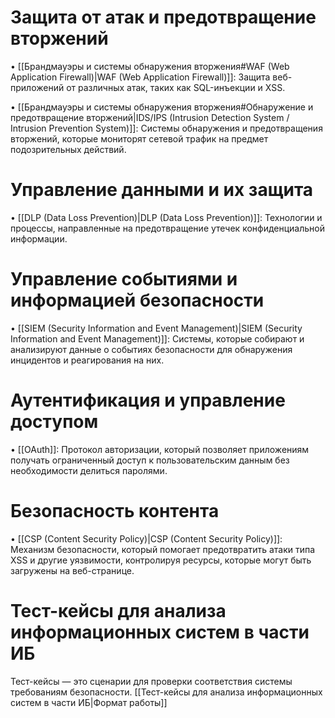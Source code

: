 
# Защита от атак и предотвращение вторжений

   • [[Брандмауэры и системы обнаружения вторжения#WAF (Web Application Firewall)|WAF (Web Application Firewall)]]: Защита веб-приложений от различных атак, таких как SQL-инъекции и XSS.

   • [[Брандмауэры и системы обнаружения вторжения#Обнаружение и предотвращение вторжений|IDS/IPS (Intrusion Detection System / Intrusion Prevention System)]]: Системы обнаружения и предотвращения вторжений, которые мониторят сетевой трафик на предмет подозрительных действий.

# Управление данными и их защита

   • [[DLP (Data Loss Prevention)|DLP (Data Loss Prevention)]]: Технологии и процессы, направленные на предотвращение утечек конфиденциальной информации.
   
# Управление событиями и информацией безопасности

   • [[SIEM (Security Information and Event Management)|SIEM (Security Information and Event Management)]]: Системы, которые собирают и анализируют данные о событиях безопасности для обнаружения инцидентов и реагирования на них.

# Аутентификация и управление доступом

   • [[OAuth]]: Протокол авторизации, который позволяет приложениям получать ограниченный доступ к пользовательским данным без необходимости делиться паролями.
   
# Безопасность контента

   • [[CSP (Content Security Policy)|CSP (Content Security Policy)]]: Механизм безопасности, который помогает предотвратить атаки типа XSS и другие уязвимости, контролируя ресурсы, которые могут быть загружены на веб-странице.


# Тест-кейсы для анализа информационных систем в части ИБ

Тест-кейсы — это сценарии для проверки соответствия системы требованиям безопасности. [[Тест-кейсы для анализа информационных систем в части ИБ|Формат работы]]